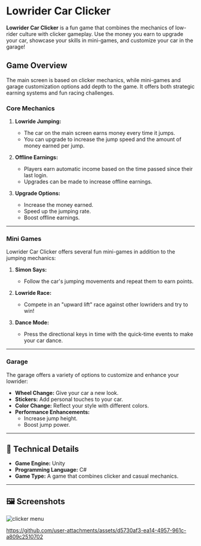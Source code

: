 # Lowrider Car Clicker

**Lowrider Car Clicker** is a fun game that combines the mechanics of low-rider culture with clicker gameplay. Use the money you earn to upgrade your car, showcase your skills in mini-games, and customize your car in the garage!

## Game Overview

The main screen is based on clicker mechanics, while mini-games and garage customization options add depth to the game. It offers both strategic earning systems and fun racing challenges.

### Core Mechanics

1. **Lowride Jumping:**  
   - The car on the main screen earns money every time it jumps.  
   - You can upgrade to increase the jump speed and the amount of money earned per jump.  

2. **Offline Earnings:**  
   - Players earn automatic income based on the time passed since their last login.  
   - Upgrades can be made to increase offline earnings.  

3. **Upgrade Options:**  
   - Increase the money earned.  
   - Speed up the jumping rate.  
   - Boost offline earnings.

---

### Mini Games

Lowrider Car Clicker offers several fun mini-games in addition to the jumping mechanics:

1. **Simon Says:**  
   - Follow the car's jumping movements and repeat them to earn points.  

2. **Lowride Race:**  
   - Compete in an "upward lift" race against other lowriders and try to win!  

3. **Dance Mode:**  
   - Press the directional keys in time with the quick-time events to make your car dance.  

---

### Garage

The garage offers a variety of options to customize and enhance your lowrider:  
- **Wheel Change:** Give your car a new look.  
- **Stickers:** Add personal touches to your car.  
- **Color Change:** Reflect your style with different colors.  
- **Performance Enhancements:**  
  - Increase jump height.  
  - Boost jump power.  

---

## 🔧 Technical Details  

- **Game Engine:** Unity  
- **Programming Language:** C#  
- **Game Type:** A game that combines clicker and casual mechanics.

---

## 🖼️ Screenshots

![clicker menu](https://github.com/user-attachments/assets/8bb27b8a-ca9a-48d6-bfde-723de817f55f)    

https://github.com/user-attachments/assets/d5730af3-ea14-4957-961c-a809c2510702



